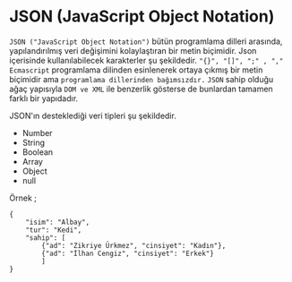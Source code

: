 # JSON (JavaScript Object Notation)

`JSON ("JavaScript Object Notation")` bütün programlama dilleri arasında, yapılandırılmış veri değişimini kolaylaştıran bir metin biçimidir. Json içerisinde kullanılabilecek karakterler şu şekildedir. `"{}", "[]", ";" , ","` `Ecmascript` programlama dilinden esinlenerek ortaya çıkmış bir metin biçimidir ama `programlama dillerinden bağımsızdır.` `JSON` sahip olduğu ağaç yapısıyla `DOM ve XML` ile benzerlik gösterse de bunlardan tamamen farklı bir yapıdadır.

JSON'ın desteklediği veri tipleri şu şekildedir.

* Number
* String
* Boolean
* Array
* Object
* null

Örnek ;

```
{
    "isim": "Albay",
    "tur": "Kedi",
    "sahip": [
        {"ad": "Zikriye Ürkmez", "cinsiyet": "Kadın"},
        {"ad": "İlhan Cengiz", "cinsiyet": "Erkek"}
        ]
}
```